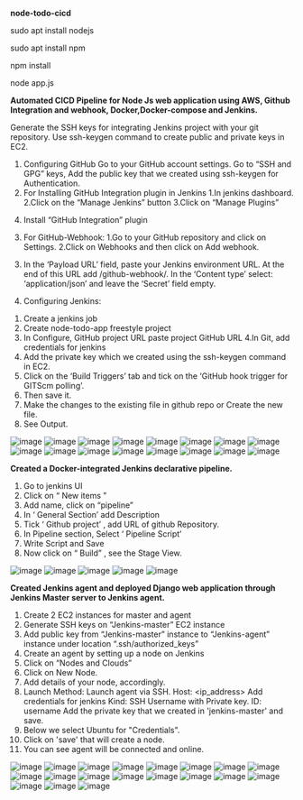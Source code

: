 **node-todo-cicd**

sudo apt install nodejs

sudo apt install npm

npm install

node app.js

**Automated CICD Pipeline for Node Js web application using AWS, Github Integration and webhook, Docker,Docker-compose and Jenkins.**

Generate the SSH keys for integrating  Jenkins project with your git repository. Use ssh-keygen command to create public and private keys in EC2.
1) Configuring GitHub
  Go to your GitHub account settings.
  Go to “SSH and GPG” keys, Add the public key that we created using ssh-keygen for Authentication.
2)  For Installing GitHub Integration plugin in Jenkins
  1.In jenkins dashboard.
  2.Click on the “Manage Jenkins” button 
  3.Click on “Manage Plugins”
  4. Install “GitHub Integration” plugin
3) For GitHub-Webhook:
  1.Go to your GitHub repository and click on Settings.
  2.Click on Webhooks and then click on Add webhook.
  3. In the ‘Payload URL’ field, paste your Jenkins environment URL. At the end of this URL add /github-webhook/. In the ‘Content type’ select: ‘application/json’ and leave the ‘Secret’ field empty.
4) Configuring Jenkins:
  1. Create a jenkins job
  2. Create node-todo-app freestyle project
  3. In Configure, GitHub project URL paste project GitHub URL
  4.In Git, add credentials for jenkins
  5. Add the private key which we created using the ssh-keygen command in EC2.
  6. Click on the ‘Build Triggers’ tab and tick on the ‘GitHub hook trigger for GITScm polling’.
  7. Then save it.
  8.  Make the changes to the existing file in github repo or  Create the new file.
  9. See Output.

![image](https://github.com/pradip2994/jenkins-CICD-main/assets/124191442/7ad72692-b93d-4c02-b83a-053fc0d2fa2f)
![image](https://github.com/pradip2994/jenkins-CICD-main/assets/124191442/06ee70db-2fdb-41ad-84e3-2b53c4a3d25e)
![image](https://github.com/pradip2994/jenkins-CICD-main/assets/124191442/954cc886-5199-4f28-98be-3eb6242a5aa2)
![image](https://github.com/pradip2994/jenkins-CICD-main/assets/124191442/6d83d36e-0ed4-4242-a236-4331f2758caa)
![image](https://github.com/pradip2994/jenkins-CICD-main/assets/124191442/84ddcd7e-7fc5-47e0-8e1f-5a93c4040d52)
![image](https://github.com/pradip2994/jenkins-CICD-main/assets/124191442/6a5d7f5b-d153-459f-8416-5fb5c6d7e6d8)
![image](https://github.com/pradip2994/jenkins-CICD-main/assets/124191442/06665804-5c2d-406e-beb4-5aea2dbc7e80)
![image](https://github.com/pradip2994/jenkins-CICD-main/assets/124191442/c6d76680-da93-4dd6-964a-e0bf545d5dc7)
![image](https://github.com/pradip2994/jenkins-CICD-main/assets/124191442/8a24a387-fa11-4533-a6d0-8576347e52c9)
![image](https://github.com/pradip2994/jenkins-CICD-main/assets/124191442/de1b1e4b-d8ef-47b8-a72f-c90fec9a5469)
![image](https://github.com/pradip2994/jenkins-CICD-main/assets/124191442/a77e6e14-299b-44f6-8528-f4a670a89c98)
![image](https://github.com/pradip2994/jenkins-CICD-main/assets/124191442/3a8cb2f6-5851-4eb7-a85d-98983dbe2ccb)
![image](https://github.com/pradip2994/jenkins-CICD-main/assets/124191442/01f006e5-249c-4b77-89d7-28034c790489)
![image](https://github.com/pradip2994/jenkins-CICD-main/assets/124191442/da389f0e-3bae-48fd-87ee-5d132e92ba5e)
![image](https://github.com/pradip2994/jenkins-CICD-main/assets/124191442/03d413d9-15bc-41d0-a744-4c13d8d8c7ad)
![image](https://github.com/pradip2994/jenkins-CICD-main/assets/124191442/9c4cb53f-f729-4959-8832-e550d4346571)


**Created a Docker-integrated Jenkins declarative pipeline.**

1) Go to jenkins UI
2) Click on “ New items ”
3) Add name, click on “pipeline”
4) In ‘ General Section’ add Description
5) Tick ‘ Github project’ , add URL of github Repository.
6) In Pipeline section, Select ‘ Pipeline Script’
7) Write Script and Save
8) Now click on “ Build” , see the Stage View.


![image](https://github.com/pradip2994/jenkins-CICD-main/assets/124191442/ece0a902-5958-442b-8abe-87dc77d10c19)
![image](https://github.com/pradip2994/jenkins-CICD-main/assets/124191442/35539d07-8d2a-4bc7-817b-9675cae34067)
![image](https://github.com/pradip2994/jenkins-CICD-main/assets/124191442/5eeb498f-a4a5-426d-8363-836a4c6b503a)
![image](https://github.com/pradip2994/jenkins-CICD-main/assets/124191442/635a8e8a-258b-4689-b666-c140a9666d67)
![image](https://github.com/pradip2994/jenkins-CICD-main/assets/124191442/d53c6624-1b5d-45ca-b4b8-338782ec5d73)



**Created Jenkins agent and deployed Django web application through Jenkins Master server to Jenkins agent.**

1) Create 2 EC2 instances for master and agent
2) Generate SSH keys on “Jenkins-master” EC2 instance
3) Add public key from “Jenkins-master” instance to “Jenkins-agent” instance under location “.ssh/authorized_keys”
4) Create an agent by setting up a node on Jenkins
5) Click on “Nodes and Clouds”
6) Click on New Node.
7) Add details of your node, accordingly.
8) Launch Method: Launch agent via SSH.
  Host: <ip_address>
  Add credentials for jenkins
  Kind: SSH Username with Private key.
  ID: username
  Add the private key that we created in 'jenkins-master' and save.
9) Below we select Ubuntu for "Credentials".
10) Click on 'save' that will create a node.
11) You can see agent will be connected and online.


![image](https://github.com/pradip2994/jenkins-CICD-main/assets/124191442/2d84729b-6fa1-4c3d-8a96-e7127f04de3c)
![image](https://github.com/pradip2994/jenkins-CICD-main/assets/124191442/75c9012d-c746-4ce3-bbb6-51c9d71c13e2)
![image](https://github.com/pradip2994/jenkins-CICD-main/assets/124191442/12bf78ab-18be-4342-a146-90bbd8b6b422)
![image](https://github.com/pradip2994/jenkins-CICD-main/assets/124191442/a51435d8-208b-4110-a735-1a26041468ab)
![image](https://github.com/pradip2994/jenkins-CICD-main/assets/124191442/51db0ce7-6c96-44d0-a883-3e92c69eea05)
![image](https://github.com/pradip2994/jenkins-CICD-main/assets/124191442/84de340c-8ab4-44fd-8023-656964f790d5)
![image](https://github.com/pradip2994/jenkins-CICD-main/assets/124191442/07107521-4d6e-4309-9bd7-6f1b9617991f)
![image](https://github.com/pradip2994/jenkins-CICD-main/assets/124191442/b8ddc21d-58a5-41e7-97ce-0c8286d4f069)
![image](https://github.com/pradip2994/jenkins-CICD-main/assets/124191442/0664f253-ee8c-426a-827e-7a61e528e497)
![image](https://github.com/pradip2994/jenkins-CICD-main/assets/124191442/47ea14f1-b1d2-488e-b8c7-5160d08be670)
![image](https://github.com/pradip2994/jenkins-CICD-main/assets/124191442/c3f1cc8f-7bc0-456f-95bf-b0abb3fae3f2)
![image](https://github.com/pradip2994/jenkins-CICD-main/assets/124191442/e7c83c59-8efc-4f9c-9905-82d31faca732)
![image](https://github.com/pradip2994/jenkins-CICD-main/assets/124191442/2913d260-d11b-48f7-aa5e-56e3f31d2f70)
![image](https://github.com/pradip2994/jenkins-CICD-main/assets/124191442/77ce85f3-49a4-4884-80fa-84dabe34e88b)
![image](https://github.com/pradip2994/jenkins-CICD-main/assets/124191442/f792713c-2856-4a4b-a078-8ae7ae5e3baf)
![image](https://github.com/pradip2994/jenkins-CICD-main/assets/124191442/a60d95ab-857f-45bc-8128-c99f9d27dd83)
![image](https://github.com/pradip2994/jenkins-CICD-main/assets/124191442/e5fccce8-a81b-4578-9ea7-21aedb65536b)
![image](https://github.com/pradip2994/jenkins-CICD-main/assets/124191442/ff5476c9-a5e4-4ecb-9ab1-4eaf5e9e8d32)
![image](https://github.com/pradip2994/jenkins-CICD-main/assets/124191442/33d8a198-8923-4ad1-a1ba-addfa74dd3e0)


